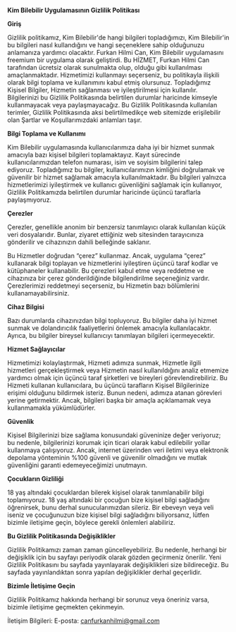 **Kim Bilebilir Uygulamasının Gizlilik Politikası**

**Giriş**

Gizlilik politikamız, Kim Bilebilir'de hangi bilgileri topladığımızı, Kim Bilebilir'in bu bilgileri nasıl kullandığını ve hangi seçeneklere sahip olduğunuzu anlamanıza yardımcı olacaktır. Furkan Hilmi Can, Kim Bilebilir uygulamasını freemium bir uygulama olarak geliştirdi. Bu HİZMET, Furkan Hilmi Can tarafından ücretsiz olarak sunulmakta olup, olduğu gibi kullanılması amaçlanmaktadır. Hizmetimizi kullanmayı seçerseniz, bu politikayla ilişkili olarak bilgi toplama ve kullanımını kabul etmiş olursunuz. Topladığımız Kişisel Bilgiler, Hizmetin sağlanması ve iyileştirilmesi için kullanılır. Bilgilerinizi bu Gizlilik Politikasında belirtilen durumlar haricinde kimseyle kullanmayacak veya paylaşmayacağız. Bu Gizlilik Politikasında kullanılan terimler, Gizlilik Politikasında aksi belirtilmedikçe web sitemizde erişilebilir olan Şartlar ve Koşullarımızdaki anlamları taşır.

**Bilgi Toplama ve Kullanımı**

Kim Bilebilir uygulamasında kullanıcılarımıza daha iyi bir hizmet sunmak amacıyla bazı kişisel bilgileri toplamaktayız. Kayıt sürecinde kullanıcılarımızdan telefon numarası, isim ve soyisim bilgilerini talep ediyoruz. Topladığımız bu bilgiler, kullanıcılarımızın kimliğini doğrulamak ve güvenilir bir hizmet sağlamak amacıyla kullanılmaktadır. Bu bilgileri yalnızca hizmetlerimizi iyileştirmek ve kullanıcı güvenliğini sağlamak için kullanıyor, Gizlilik Politikamızda belirtilen durumlar haricinde üçüncü taraflarla paylaşmıyoruz.

**Çerezler**

Çerezler, genellikle anonim bir benzersiz tanımlayıcı olarak kullanılan küçük veri dosyalarıdır. Bunlar, ziyaret ettiğiniz web sitesinden tarayıcınıza gönderilir ve cihazınızın dahili belleğinde saklanır.

Bu Hizmetler doğrudan “çerez” kullanmaz. Ancak, uygulama “çerez” kullanarak bilgi toplayan ve hizmetlerini iyileştiren üçüncü taraf kodlar ve kütüphaneler kullanabilir. Bu çerezleri kabul etme veya reddetme ve cihazınıza bir çerez gönderildiğinde bilgilendirilme seçeneğiniz vardır. Çerezlerimizi reddetmeyi seçerseniz, bu Hizmetin bazı bölümlerini kullanamayabilirsiniz.

**Cihaz Bilgisi**

Bazı durumlarda cihazınızdan bilgi topluyoruz. Bu bilgiler daha iyi hizmet sunmak ve dolandırıcılık faaliyetlerini önlemek amacıyla kullanılacaktır. Ayrıca, bu bilgiler bireysel kullanıcıyı tanımlayan bilgileri içermeyecektir.

**Hizmet Sağlayıcılar**

Hizmetimizi kolaylaştırmak, Hizmeti adımıza sunmak, Hizmetle ilgili hizmetleri gerçekleştirmek veya Hizmetin nasıl kullanıldığını analiz etmemize yardımcı olmak için üçüncü taraf şirketleri ve bireyleri görevlendirebiliriz. Bu Hizmeti kullanan kullanıcılara, bu üçüncü tarafların Kişisel Bilgilerinize erişimi olduğunu bildirmek isteriz. Bunun nedeni, adımıza atanan görevleri yerine getirmektir. Ancak, bilgileri başka bir amaçla açıklamamak veya kullanmamakla yükümlüdürler.

**Güvenlik**

Kişisel Bilgilerinizi bize sağlama konusundaki güveninize değer veriyoruz; bu nedenle, bilgilerinizi korumak için ticari olarak kabul edilebilir yollar kullanmaya çalışıyoruz. Ancak, internet üzerinden veri iletimi veya elektronik depolama yönteminin %100 güvenli ve güvenilir olmadığını ve mutlak güvenliğini garanti edemeyeceğimizi unutmayın.

**Çocukların Gizliliği**

18 yaş altındaki çocuklardan bilerek kişisel olarak tanımlanabilir bilgi toplamıyoruz. 18 yaş altındaki bir çocuğun bize kişisel bilgi sağladığını öğrenirsek, bunu derhal sunucularımızdan sileriz. Bir ebeveyn veya veli iseniz ve çocuğunuzun bize kişisel bilgi sağladığını biliyorsanız, lütfen bizimle iletişime geçin, böylece gerekli önlemleri alabiliriz.

**Bu Gizlilik Politikasında Değişiklikler**

Gizlilik Politikamızı zaman zaman güncelleyebiliriz. Bu nedenle, herhangi bir değişiklik için bu sayfayı periyodik olarak gözden geçirmeniz önerilir. Yeni Gizlilik Politikasını bu sayfada yayınlayarak değişiklikleri size bildireceğiz. Bu sayfada yayınlandıktan sonra yapılan değişiklikler derhal geçerlidir.

**Bizimle İletişime Geçin**

Gizlilik Politikamız hakkında herhangi bir sorunuz veya öneriniz varsa, bizimle iletişime geçmekten çekinmeyin.

İletişim Bilgileri: E-posta: canfurkanhilmi@gmail.com
